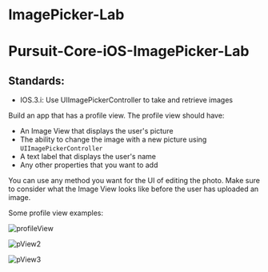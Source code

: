 # ImagePicker-Lab

# Pursuit-Core-iOS-ImagePicker-Lab

## Standards:

- IOS.3.i: Use UIImagePickerController to take and retrieve images


Build an app that has a profile view.  The profile view should have:

- An Image View that displays the user's picture
- The ability to change the image with a new picture using `UIImagePickerController`
- A text label that displays the user's name
- Any other properties that you want to add

You can use any method you want for the UI of editing the photo.  Make sure to consider what the Image View looks like before the user has uploaded an image.

Some profile view examples:

![profileView](https://cdn.dribbble.com/users/1512076/screenshots/3925649/shot_1.png)

![pView2](https://cdn.dribbble.com/users/163863/screenshots/5576218/800x600.png)

![pView3](https://cdn.dribbble.com/users/913187/screenshots/4626506/council_profile.png)
